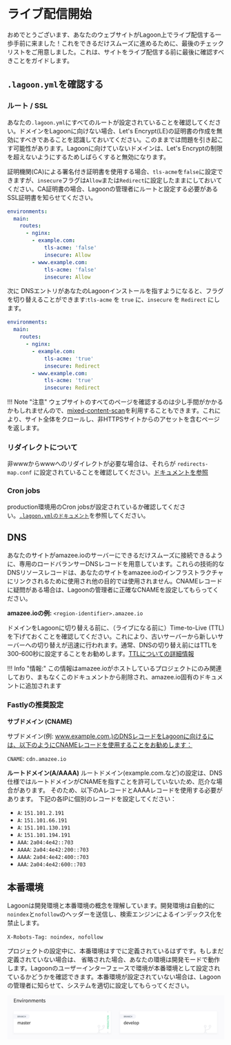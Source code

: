 # ライブ配信開始

おめでとうございます、あなたのウェブサイトがLagoon上でライブ配信する一歩手前に来ました！これをできるだけスムーズに進めるために、最後のチェックリストをご用意しました。これは、サイトをライブ配信する前に最後に確認すべきことをガイドします。

## `.lagoon.yml`を確認する

### ルート / SSL

あなたの`.lagoon.yml`にすべてのルートが設定されていることを確認してください。ドメインをLagoonに向けない場合、Let's Encrypt(LE)の証明書の作成を無効にすべきであることを認識しておいてください。このままでは問題を引き起こす可能性があります。Lagoonに向けていないドメインは、Let's Encryptの制限を超えないようにするためしばらくすると無効になります。

証明機関(CA)による署名付き証明書を使用する場合、`tls-acme`を`false`に設定できますが、`insecure`フラグは`Allow`または`Redirect`に設定したままにしておいてください。CA証明書の場合、Lagoonの管理者にルートと設定する必要があるSSL証明書を知らせてください。

```yaml title=".lagoon.yml"
environments:
  main:
    routes:
      - nginx:
        - example.com:
            tls-acme: 'false'
            insecure: Allow
        - www.example.com:
            tls-acme: 'false'
            insecure: Allow
```

次に DNSエントリがあなたのLagoonインストールを指すようになると、フラグを切り替えることができます:`tls-acme` を `true` に、`insecure` を `Redirect` にします。

```yaml title=".lagoon.yml"
environments:
  main:
    routes:
      - nginx:
        - example.com:
            tls-acme: 'true'
            insecure: Redirect
        - www.example.com:
            tls-acme: 'true'
            insecure: Redirect
```

!!! Note "注意"
    ウェブサイトのすべてのページを確認するのは少し手間がかかるかもしれませんので、[mixed-content-scan](https://github.com/bramus/mixed-content-scan)を利用することもできます。これにより、サイト全体をクロールし、非HTTPSサイトからのアセットを含むページを返します。

### リダイレクトについて

非wwwからwwwへのリダイレクトが必要な場合は、それらが `redirects-map.conf` に設定されていることを確認してください。[ドキュメントを参照](../docker-images/nginx.md#redirects-mapconf)

### Cron jobs

production環境用のCron jobsが設定されているか確認してください。[`.lagoon.ymlのドキュメント`](../concepts-basics/lagoon-yml.md)を参照してください。

## DNS

あなたのサイトがamazee.ioのサーバーにできるだけスムーズに接続できるように、専用のロードバランサーDNSレコードを用意しています。これらの技術的なDNSリソースレコードは、あなたのサイトをamazee.ioのインフラストラクチャにリンクされるために使用され他の目的では使用されません。CNAMEレコードに疑問がある場合は、Lagoonの管理者に正確なCNAMEを設定してもらってください。

**amazee.ioの例:** `<region-identifier>.amazee.io`

ドメインをLagoonに切り替える前に、（ライブになる前に）Time-to-Live \(TTL\)を下げておくことを確認してください。これにより、古いサーバーから新しいサーバーへの切り替えが迅速に行われます。通常、DNSの切り替え前にはTTLを300-600秒に設定することをお勧めします。[TTLについての詳細情報](https://en.wikipedia.org/wiki/Time_to_live#DNS_records)

!!! Info "情報:"
    この情報はamazee.ioがホストしているプロジェクトにのみ関連しており、まもなくこのドキュメントから削除され、amazee.io固有のドキュメントに追加されます

### Fastlyの推奨設定

**サブドメイン (CNAME)**

サブドメイン(例: www.example.com.)のDNSレコードをLagoonに向けるには、以下のようにCNAMEレコードを使用することをお勧めします：
<!-- markdown-link-check-disable-next-line -->
`CNAME`: `cdn.amazee.io`

**ルートドメイン(A/AAAA)**
ルートドメイン(example.com.など)の設定は、DNS仕様ではルートドメインがCNAMEを指すことを許可していないため、厄介な場合があります。 そのため、以下のAレコードとAAAAレコードを使用する必要があります。 下記の各IPに個別のレコードを設定してください：

* `A`: `151.101.2.191`
* `A`: `151.101.66.191`
* `A`: `151.101.130.191`
* `A`: `151.101.194.191`
* `AAA`: `2a04:4e42::703`
* `AAAA`: `2a04:4e42:200::703`
* `AAAA`: `2a04:4e42:400::703`
* `AAA`: `2a04:4e42:600::703`

## 本番環境

Lagoonは開発環境と本番環境の概念を理解しています。開発環境は自動的に`noindex`と`nofollow`のヘッダーを送信し、検索エンジンによるインデックス化を禁止します。

`X-Robots-Tag: noindex, nofollow`

プロジェクトの設定中に、本番環境はすでに定義されているはずです。もしまだ定義されていない場合は、 省略された場合、あなたの環境は開発モードで動作します。Lagoonのユーザーインターフェースで環境が本番環境として設定されているかどうかを確認できます。本番環境が設定されていない場合は、Lagoonの管理者に知らせて、システムを適切に設定してもらってください。

![本番環境は左側の緑色で表示されています。](../images/lagoon-ui-production.png)
